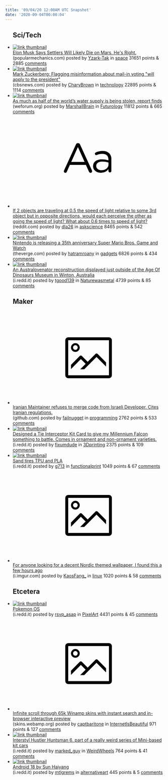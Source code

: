 ```yaml
---
title: '09/04/20 12:00AM UTC Snapshot'
date: '2020-09-04T00:00:04'
---
```

<ul>
<h2>Sci/Tech</h2>

<li><a href='https://www.popularmechanics.com/space/moon-mars/a33900282/elon-musk-says-settlers-will-die-on-mars/'><img src='https://a.thumbs.redditmedia.com/2bAmDFDZqHI2aaMi8woAn3Dbs8NndMnoAf3KssTuru8.jpg' alt='link thumbnail'></a><div><div class='linkTitle'><a href='https://www.popularmechanics.com/space/moon-mars/a33900282/elon-musk-says-settlers-will-die-on-mars/'>Elon Musk Says Settlers Will Likely Die on Mars. He's Right.</a></div>(popularmechanics.com) posted by <a href='https://www.reddit.com/user/Yzark-Tak'>Yzark-Tak</a> in <a href='https://www.reddit.com/r/space'>space</a> 31651 points & 2885 <a href='https://www.reddit.com/r/space/comments/iltegw/elon_musk_says_settlers_will_likely_die_on_mars/'>comments</a></div></li>

<li><a href='https://www.cbsnews.com/news/facebook-zuckerberg-2020-election-misinformation/'><img src='https://b.thumbs.redditmedia.com/NIWJ3frN3CAfzNe_hXSVpf7XiK2H8-lExBMw9-SdjXE.jpg' alt='link thumbnail'></a><div><div class='linkTitle'><a href='https://www.cbsnews.com/news/facebook-zuckerberg-2020-election-misinformation/'>Mark Zuckerberg: Flagging misinformation about mail-in voting "will apply to the president"</a></div>(cbsnews.com) posted by <a href='https://www.reddit.com/user/CharyBrown'>CharyBrown</a> in <a href='https://www.reddit.com/r/technology'>technology</a> 22895 points & 1114 <a href='https://www.reddit.com/r/technology/comments/ilrwpm/mark_zuckerberg_flagging_misinformation_about/'>comments</a></div></li>

<li><a href='https://www.weforum.org/agenda/2020/09/global-water-theft-report-agriculture'><img src='https://a.thumbs.redditmedia.com/ySPrjx5Nu_LmEe548Q4ReE7Cq9oTgRCuIppDeZL_zg0.jpg' alt='link thumbnail'></a><div><div class='linkTitle'><a href='https://www.weforum.org/agenda/2020/09/global-water-theft-report-agriculture'>As much as half of the world’s water supply is being stolen, report finds</a></div>(weforum.org) posted by <a href='https://www.reddit.com/user/MarshallBrain'>MarshallBrain</a> in <a href='https://www.reddit.com/r/Futurology'>Futurology</a> 11812 points & 665 <a href='https://www.reddit.com/r/Futurology/comments/ilpvqf/as_much_as_half_of_the_worlds_water_supply_is/'>comments</a></div></li>

<li><a href='https://www.reddit.com/r/askscience/comments/ilogxu/if_2_objects_are_traveling_at_05_the_speed_of/'><svg version='1.1' viewBox='-34 -12 104 64' preserveAspectRatio='xMidYMid slice' xmlns='http://www.w3.org/2000/svg' xmlns:xlink='http://www.w3.org/1999/xlink'>
    <title>text link thumbnail</title>
    <path d='M12.19,8.84a1.45,1.45,0,0,0-1.4-1h-.12a1.46,1.46,0,0,0-1.42,1L1.14,26.56a1.29,1.29,0,0,0-.14.59,1,1,0,0,0,1,1,1.12,1.12,0,0,0,1.08-.77l2.08-4.65h11l2.08,4.59a1.24,1.24,0,0,0,1.12.83,1.08,1.08,0,0,0,1.08-1.08,1.64,1.64,0,0,0-.14-.57ZM6.08,20.71l4.59-10.22,4.6,10.22Z'>
    </path>
    <path d='M32.24,14.78A6.35,6.35,0,0,0,27.6,13.2a11.36,11.36,0,0,0-4.7,1,1,1,0,0,0-.58.89,1,1,0,0,0,.94.92,1.23,1.23,0,0,0,.39-.08,8.87,8.87,0,0,1,3.72-.81c2.7,0,4.28,1.33,4.28,3.92v.5a15.29,15.29,0,0,0-4.42-.61c-3.64,0-6.14,1.61-6.14,4.64v.05c0,2.95,2.7,4.48,5.37,4.48a6.29,6.29,0,0,0,5.19-2.48V26.9a1,1,0,0,0,1,1,1,1,0,0,0,1-1.06V19A5.71,5.71,0,0,0,32.24,14.78Zm-.56,7.7c0,2.28-2.17,3.89-4.81,3.89-1.94,0-3.61-1.06-3.61-2.86v-.06c0-1.8,1.5-3,4.2-3a15.2,15.2,0,0,1,4.22.61Z'>
    </path>
    </svg></a><div><div class='linkTitle'><a href='https://www.reddit.com/r/askscience/comments/ilogxu/if_2_objects_are_traveling_at_05_the_speed_of/'>If 2 objects are traveling at 0.5 the speed of light relative to some 3rd object but in opposite directions, would each perceive the other as going the speed of light? What about 0.6 times to speed of light?</a></div>(reddit.com) posted by <a href='https://www.reddit.com/user/dla26'>dla26</a> in <a href='https://www.reddit.com/r/askscience'>askscience</a> 8465 points & 542 <a href='https://www.reddit.com/r/askscience/comments/ilogxu/if_2_objects_are_traveling_at_05_the_speed_of/'>comments</a></div></li>

<li><a href='https://www.theverge.com/2020/9/3/21418989/nintendo-35th-anniversary-super-mario-brothers-game-and-watch-handheld'><img src='https://b.thumbs.redditmedia.com/Uw7fF4T_2ASx8eFluML4qG5q-I4c-iriAdYaziXB7hk.jpg' alt='link thumbnail'></a><div><div class='linkTitle'><a href='https://www.theverge.com/2020/9/3/21418989/nintendo-35th-anniversary-super-mario-brothers-game-and-watch-handheld'>Nintendo is releasing a 35th anniversary Super Mario Bros. Game and Watch</a></div>(theverge.com) posted by <a href='https://www.reddit.com/user/hatramroany'>hatramroany</a> in <a href='https://www.reddit.com/r/gadgets'>gadgets</a> 6826 points & 434 <a href='https://www.reddit.com/r/gadgets/comments/ilv5td/nintendo_is_releasing_a_35th_anniversary_super/'>comments</a></div></li>

<li><a href='https://i.redd.it/9d3shwnl9vk51.jpg'><img src='https://b.thumbs.redditmedia.com/3JWWABh7TIwWyoXFSab5rPvb_YgEzQoiYW_Elu0f6nY.jpg' alt='link thumbnail'></a><div><div class='linkTitle'><a href='https://i.redd.it/9d3shwnl9vk51.jpg'>An Australovenator reconstruction displayed just outside of the Age Of Dinosaurs Museum in Winton, Australia</a></div>(i.redd.it) posted by <a href='https://www.reddit.com/user/tgood139'>tgood139</a> in <a href='https://www.reddit.com/r/Naturewasmetal'>Naturewasmetal</a> 4739 points & 85 <a href='https://www.reddit.com/r/Naturewasmetal/comments/ilndak/an_australovenator_reconstruction_displayed_just/'>comments</a></div></li>

<h2>Maker</h2>

<li><a href='https://github.com/armancodes/laravel-download-link/pull/9'><svg version='1.1' viewBox='-34 -14 104 64' preserveAspectRatio='xMidYMid meet' xmlns='http://www.w3.org/2000/svg' xmlns:xlink='http://www.w3.org/1999/xlink'>
    <title>link thumbnail</title>
    <path d='M32,4H4A2,2,0,0,0,2,6V30a2,2,0,0,0,2,2H32a2,2,0,0,0,2-2V6A2,2,0,0,0,32,4ZM4,30V6H32V30Z'></path>
    <path d='M8.92,14a3,3,0,1,0-3-3A3,3,0,0,0,8.92,14Zm0-4.6A1.6,1.6,0,1,1,7.33,11,1.6,1.6,0,0,1,8.92,9.41Z'></path>
    <path d='M22.78,15.37l-5.4,5.4-4-4a1,1,0,0,0-1.41,0L5.92,22.9v2.83l6.79-6.79L16,22.18l-3.75,3.75H15l8.45-8.45L30,24V21.18l-5.81-5.81A1,1,0,0,0,22.78,15.37Z'></path>
    </svg></a><div><div class='linkTitle'><a href='https://github.com/armancodes/laravel-download-link/pull/9'>Iranian Maintainer refuses to merge code from Israeli Developer. Cites Iranian regulations.</a></div>(github.com) posted by <a href='https://www.reddit.com/user/failnugget'>failnugget</a> in <a href='https://www.reddit.com/r/programming'>programming</a> 2762 points & 533 <a href='https://www.reddit.com/r/programming/comments/iltkh9/iranian_maintainer_refuses_to_merge_code_from/'>comments</a></div></li>

<li><a href='https://i.redd.it/uy802gj7rxk51.jpg'><img src='https://b.thumbs.redditmedia.com/0ps6ubMPTZiXG3v1w-Ln0-QkwTfhmttguGcwQDVB_AY.jpg' alt='link thumbnail'></a><div><div class='linkTitle'><a href='https://i.redd.it/uy802gj7rxk51.jpg'>Designed a Tie Interceptor Kit Card to give my Millennium Falcon something to battle. Comes in ornament and non-ornament varieties.</a></div>(i.redd.it) posted by <a href='https://www.reddit.com/user/fixumdude'>fixumdude</a> in <a href='https://www.reddit.com/r/3Dprinting'>3Dprinting</a> 2375 points & 109 <a href='https://www.reddit.com/r/3Dprinting/comments/iltm0g/designed_a_tie_interceptor_kit_card_to_give_my/'>comments</a></div></li>

<li><a href='https://i.redd.it/3xugaa1mwtk51.jpg'><img src='https://b.thumbs.redditmedia.com/Q6yVvUAWz2Hqo0qkhI2_aoZsrK0xCozNIVd2F16-10Q.jpg' alt='link thumbnail'></a><div><div class='linkTitle'><a href='https://i.redd.it/3xugaa1mwtk51.jpg'>Sand tires TPU and PLA</a></div>(i.redd.it) posted by <a href='https://www.reddit.com/user/g713'>g713</a> in <a href='https://www.reddit.com/r/functionalprint'>functionalprint</a> 1049 points & 67 <a href='https://www.reddit.com/r/functionalprint/comments/iljb7o/sand_tires_tpu_and_pla/'>comments</a></div></li>

<li><a href='https://i.imgur.com/DB0dSH2.png'><svg version='1.1' viewBox='-34 -14 104 64' preserveAspectRatio='xMidYMid meet' xmlns='http://www.w3.org/2000/svg' xmlns:xlink='http://www.w3.org/1999/xlink'>
    <title>link thumbnail</title>
    <path d='M32,4H4A2,2,0,0,0,2,6V30a2,2,0,0,0,2,2H32a2,2,0,0,0,2-2V6A2,2,0,0,0,32,4ZM4,30V6H32V30Z'></path>
    <path d='M8.92,14a3,3,0,1,0-3-3A3,3,0,0,0,8.92,14Zm0-4.6A1.6,1.6,0,1,1,7.33,11,1.6,1.6,0,0,1,8.92,9.41Z'></path>
    <path d='M22.78,15.37l-5.4,5.4-4-4a1,1,0,0,0-1.41,0L5.92,22.9v2.83l6.79-6.79L16,22.18l-3.75,3.75H15l8.45-8.45L30,24V21.18l-5.81-5.81A1,1,0,0,0,22.78,15.37Z'></path>
    </svg></a><div><div class='linkTitle'><a href='https://i.imgur.com/DB0dSH2.png'>For anyone looking for a decent Nordic themed wallpaper, I found this a few hours ago</a></div>(i.imgur.com) posted by <a href='https://www.reddit.com/user/KaosFang_'>KaosFang_</a> in <a href='https://www.reddit.com/r/linux'>linux</a> 1020 points & 58 <a href='https://www.reddit.com/r/linux/comments/iljq7v/for_anyone_looking_for_a_decent_nordic_themed/'>comments</a></div></li>

<h2>Etcetera</h2>

<li><a href='https://i.redd.it/93sdwb2y6vk51.gif'><img src='https://b.thumbs.redditmedia.com/AWxydQCSB3g7pr_b3ML2-MWYscl6MieXTSz1uG2MWHQ.jpg' alt='link thumbnail'></a><div><div class='linkTitle'><a href='https://i.redd.it/93sdwb2y6vk51.gif'>Pokemon OS</a></div>(i.redd.it) posted by <a href='https://www.reddit.com/user/rsvp_asap'>rsvp_asap</a> in <a href='https://www.reddit.com/r/PixelArt'>PixelArt</a> 4431 points & 45 <a href='https://www.reddit.com/r/PixelArt/comments/iln82u/pokemon_os/'>comments</a></div></li>

<li><a href='https://skins.webamp.org/'><svg version='1.1' viewBox='-34 -14 104 64' preserveAspectRatio='xMidYMid meet' xmlns='http://www.w3.org/2000/svg' xmlns:xlink='http://www.w3.org/1999/xlink'>
    <title>link thumbnail</title>
    <path d='M32,4H4A2,2,0,0,0,2,6V30a2,2,0,0,0,2,2H32a2,2,0,0,0,2-2V6A2,2,0,0,0,32,4ZM4,30V6H32V30Z'></path>
    <path d='M8.92,14a3,3,0,1,0-3-3A3,3,0,0,0,8.92,14Zm0-4.6A1.6,1.6,0,1,1,7.33,11,1.6,1.6,0,0,1,8.92,9.41Z'></path>
    <path d='M22.78,15.37l-5.4,5.4-4-4a1,1,0,0,0-1.41,0L5.92,22.9v2.83l6.79-6.79L16,22.18l-3.75,3.75H15l8.45-8.45L30,24V21.18l-5.81-5.81A1,1,0,0,0,22.78,15.37Z'></path>
    </svg></a><div><div class='linkTitle'><a href='https://skins.webamp.org/'>Infinite scroll through 65k Winamp skins with instant search and in-browser interactive preview</a></div>(skins.webamp.org) posted by <a href='https://www.reddit.com/user/captbaritone'>captbaritone</a> in <a href='https://www.reddit.com/r/InternetIsBeautiful'>InternetIsBeautiful</a> 971 points & 127 <a href='https://www.reddit.com/r/InternetIsBeautiful/comments/ilyjf1/infinite_scroll_through_65k_winamp_skins_with/'>comments</a></div></li>

<li><a href='https://i.redd.it/34bauv17tyk51.jpg'><img src='https://b.thumbs.redditmedia.com/_ewYVNl0LfV6UpV-dBD4NCrPVZFGto6Zo3HjT10CzHQ.jpg' alt='link thumbnail'></a><div><div class='linkTitle'><a href='https://i.redd.it/34bauv17tyk51.jpg'>Interstyl Hustler Huntsman 6, part of a really weird series of Mini-based kit cars</a></div>(i.redd.it) posted by <a href='https://www.reddit.com/user/marked_guy'>marked_guy</a> in <a href='https://www.reddit.com/r/WeirdWheels'>WeirdWheels</a> 764 points & 41 <a href='https://www.reddit.com/r/WeirdWheels/comments/ilxl0w/interstyl_hustler_huntsman_6_part_of_a_really/'>comments</a></div></li>

<li><a href='https://i.redd.it/8rnvubjiuwk51.jpg'><img src='https://b.thumbs.redditmedia.com/O7OwK-UdzfhKfky-eE_fwzlHHEVF-qtfSNNXlRBgwgU.jpg' alt='link thumbnail'></a><div><div class='linkTitle'><a href='https://i.redd.it/8rnvubjiuwk51.jpg'>Android 18 by Sun Haiyang</a></div>(i.redd.it) posted by <a href='https://www.reddit.com/user/mtlgrems'>mtlgrems</a> in <a href='https://www.reddit.com/r/alternativeart'>alternativeart</a> 445 points & 5 <a href='https://www.reddit.com/r/alternativeart/comments/ilqy14/android_18_by_sun_haiyang/'>comments</a></div></li>

</ul>
